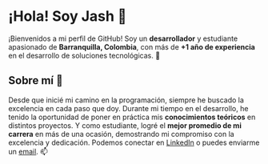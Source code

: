 # ¡Hola! Soy Jash 👋 

¡Bienvenidos a mi perfil de GitHub! Soy un **desarrollador** y estudiante apasionado de **Barranquilla, Colombia**, con más de **+1 año de experiencia** en el desarrollo de soluciones tecnológicas. 🚀

## **Sobre mí** 🌟
Desde que inicié mi camino en la programación, siempre he buscado la excelencia en cada paso que doy. Durante mi tiempo en el desarrollo, he tenido la oportunidad de poner en práctica mis **conocimientos teóricos** en distintos proyectos. Y como estudiante, logré el **mejor promedio de mi carrera** en más de una ocasión, demostrando mi compromiso con la excelencia y dedicación. Podemos conectar en [LinkedIn](https://www.linkedin.com/in/juan-acosta-herrera-b9838b27b) o puedes enviarme un [email](mailto:jash0104.dev@gmail.com). 📫


<!--
**Jash0104/Jash0104** is a ✨ _special_ ✨ repository because its `README.md` (this file) appears on your GitHub profile.

Here are some ideas to get you started:

- 🔭 I’m currently working on ...
- 🌱 I’m currently learning ...
- 👯 I’m looking to collaborate on ...
- 🤔 I’m looking for help with ...
- 💬 Ask me about ...
- 📫 How to reach me: ...
- 😄 Pronouns: ...
- ⚡ Fun fact: ...
-->
